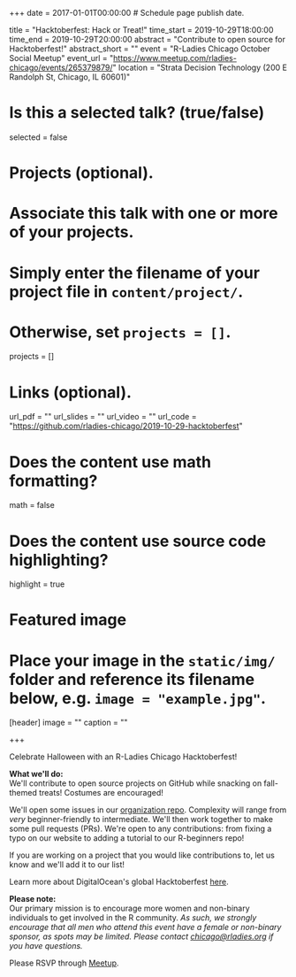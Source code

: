 +++
date = 2017-01-01T00:00:00  # Schedule page publish date.

title = "Hacktoberfest: Hack or Treat!"
time_start = 2019-10-29T18:00:00
time_end = 2019-10-29T20:00:00
abstract = "Contribute to open source for Hacktoberfest!"
abstract_short = ""
event = "R-Ladies Chicago October Social Meetup"
event_url = "https://www.meetup.com/rladies-chicago/events/265379879/"
location = "Strata Decision Technology (200 E Randolph St, Chicago, IL 60601)"

# Is this a selected talk? (true/false)
selected = false

# Projects (optional).
#   Associate this talk with one or more of your projects.
#   Simply enter the filename of your project file in `content/project/`.
#   Otherwise, set `projects = []`.
projects = []

# Links (optional).
url_pdf = ""
url_slides = ""
url_video = ""
url_code = "https://github.com/rladies-chicago/2019-10-29-hacktoberfest"

# Does the content use math formatting?
math = false

# Does the content use source code highlighting?
highlight = true

# Featured image
# Place your image in the `static/img/` folder and reference its filename below, e.g. `image = "example.jpg"`.
[header]
image = ""
caption = ""

+++
  
Celebrate Halloween with an R-Ladies Chicago Hacktoberfest!

**What we'll do:**  
We'll contribute to open source projects on GitHub while snacking on fall-themed treats! Costumes are encouraged!

We'll open some issues in our [organization repo](https://github.com/rladies-chicago). Complexity will range from *very* beginner-friendly to intermediate. We'll then work together to make some pull requests (PRs). We're open to any contributions: from fixing a typo on our website to adding a tutorial to our R-beginners repo!  
  
If you are working on a project that you would like contributions to, let us know and we'll add it to our list!  

Learn more about DigitalOcean's global Hacktoberfest [here](https://hacktoberfest.digitalocean.com/).  

  
  
  
**Please note:**    
Our primary mission is to encourage more women and non-binary individuals to get involved in the R community. *As such, we strongly encourage that all men who attend this event have a female or non-binary sponsor, as spots may be limited. Please contact chicago@rladies.org if you have questions.*  
    
  
  
Please RSVP through [Meetup](https://www.meetup.com/rladies-chicago/events/265379879/).   
